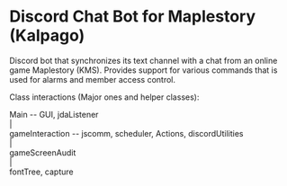 # Discord Chat Bot for Maplestory (Kalpago)
Discord bot that synchronizes its text channel with a chat from an online game Maplestory (KMS).
Provides support for various commands that is used for alarms and member access control.

Class interactions (Major ones and helper classes):

Main -- GUI, jdaListener  
|  
gameInteraction -- jscomm, scheduler, Actions, discordUtilities  
|  
gameScreenAudit   
|  
fontTree, capture
